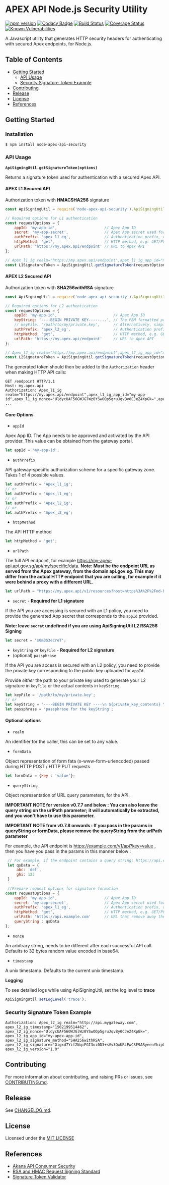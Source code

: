 # APEX API Node.js Security Utility
[![npm version](https://badge.fury.io/js/node-apex-api-security.svg)](https://badge.fury.io/js/node-apex-api-security)
[![Codacy Badge](https://api.codacy.com/project/badge/Grade/eb0547096e2d4693b8cd19a87977f14f)](https://www.codacy.com/app/GovTech/node-apex-api-security?utm_source=github.com&amp;utm_medium=referral&amp;utm_content=GovTechSG/node-apex-api-security&amp;utm_campaign=Badge_Grade)
[![Build Status](https://travis-ci.org/GovTechSG/node-apex-api-security.svg?branch=master)](https://travis-ci.org/GovTechSG/node-apex-api-security)
[![Coverage Status](https://coveralls.io/repos/github/GovTechSG/node-apex-api-security/badge.svg?branch=master)](https://coveralls.io/github/GovTechSG/node-apex-api-security?branch=master)
[![Known Vulnerabilities](https://snyk.io/test/github/govtechsg/node-apex-api-security/badge.svg)](https://snyk.io/test/github/govtechsg/node-apex-api-security)

A Javascript utility that generates HTTP security headers for authenticating with secured Apex endpoints, for Node.js.

## Table of Contents
- [Getting Started](#getting-started)
    * [API Usage](#api-usage)
    * [Security Signature Token Example](#security-signature-token-example)
- [Contributing](#contributing)
- [Release](#release)
- [License](#license)
- [References](#references)

## Getting Started

### Installation

```
$ npm install node-apex-api-security
```

### API Usage

**`ApiSigningUtil.getSignatureToken(options)`**

Returns a signature token used for authentication with a secured Apex API.

#### APEX L1 Secured API

Authorization token with **HMACSHA256** signature

```javascript
const ApiSigningUtil = require('node-apex-api-security').ApiSigningUtil;

// Required options for L1 authentication
const requestOptions = {
    appId: 'my-app-id',                     // Apex App ID
    secret: 'my-app-secret',                // Apex App secret used for L1 signature
    authPrefix: 'apex_l1_eg',               // Authentication prefix, determined by authentication level and gateway type
    httpMethod: 'get',                      // HTTP method, e.g. GET/POST
    urlPath: 'https://my.apex.api/endpoint' // URL to Apex API
};

// Apex_l1_ig realm="https://my.apex.api/endpoint",apex_l1_ig_app_id="my-app-id",apex_l1_ig_nonce="UldycUAF56GWJGlWz0YSwOOp5gruJqvBy0CJeZ4XpGk=",apex_l1_ig_signature="u5nTX4ZbkL8c9pp5C79VHu07QPPLG9yx2VxpLX7kqGM=",apex_l1_ig_signature_method="HMACSHA256",apex_l1_ig_timestamp="1523935422173",apex_l1_ig_version="1.0"
const L1SignatureToken = ApiSigningUtil.getSignatureToken(requestOptions);
```

#### APEX L2 Secured API 

Authorization token with **SHA256withRSA** signature

```javascript
const ApiSigningUtil = require('node-apex-api-security').ApiSigningUtil;

// Required options for L2 authentication
const requestOptions = {
    appId: 'my-app-id',                         // Apex App ID
    keyString: '----BEGIN PRIVATE KEY-----...', // The PEM formatted private key's string
    // keyFile: '/path/to/my/private.key',      // Alternatively, simply pass in the path to private key used for L2 signature
    authPrefix: 'apex_l2_eg',                   // Authentication prefix, determined by authentication level and gateway type
    httpMethod: 'get',                          // HTTP method, e.g. GET/POST
    urlPath: 'https://my.apex.api/endpoint'     // URL to Apex API
};

// Apex_l2_ig realm="https://my.apex.api/endpoint",apex_l2_ig_app_id="my-app-id",apex_l2_ig_nonce="UldycUAF56GWJGlWz0YSwOOp5gruJqvBy0CJeZ4XpGk=",apex_l2_ig_signature="u5nTX4ZbkL8c9pp5C79VHu07QPPLG9yx2VxpLX7kqGM=",apex_l2_ig_signature_method="SHA256withRSA",apex_l2_ig_timestamp="1523935422173",apex_l2_ig_version="1.0"
const L2SignatureToken = ApiSigningUtil.getSignatureToken(requestOptions);
```

The generated token should then be added to the `Authorization` header when making HTTP API calls:

```
GET /endpoint HTTP/1.1
Host: my.apex.api
Authorization: Apex_l1_ig realm="https://my.apex.api/endpoint",apex_l1_ig_app_id="my-app-id",apex_l1_ig_nonce="UldycUAF56GWJGlWz0YSwOOp5gruJqvBy0CJeZ4XpGk=",apex_l1_ig_signature="u5nTX4ZbkL8c9pp5C79VHu07QPPLG9yx2VxpLX7kqGM=",apex_l1_ig_signature_method="HMACSHA256",apex_l1_ig_timestamp="1523935422173",apex_l1_ig_version="1.0"
...
```

#### Core Options

- `appId`

Apex App ID. The App needs to be approved and activated by the API provider. This value can be obtained from the gateway portal.

```javascript
let appId = 'my-app-id';
```

- `authPrefix`

API gateway-specific authorization scheme for a specific gateway zone. Takes 1 of 4 possible values.
 
```javascript
let authPrefix = 'Apex_l1_ig'; 
// or
let authPrefix = 'Apex_l1_eg';
// or
let authPrefix = 'Apex_l2_ig';
// or
let authPrefix = 'Apex_l2_eg';
```

- `httpMethod`

 The API HTTP method
 
```javascript
let httpMethod = 'get';
```

- `urlPath`

The full API endpoint, for example https://my-apex-api.api.gov.sg/api/my/specific/data. **Note: Must be the endpoint URL as served from the Apex gateway, from the domain api.gov.sg. This may differ from the actual HTTP endpoint that you are calling, for example if it were behind a proxy with a different URL.**

```javascript
let urlPath = "https://my.apex.api/v1/resources?host=https%3A%2F%2Fnd-hello.api.example.comß&panelName=hello";
```

- `secret` - **Required for L1 signature**

If the API you are accessing is secured with an L1 policy, you need to provide the generated App secret that corresponds to the `appId` provided.

**Note: leave `secret` undefined if you are using ApiSigningUtil L2 RSA256 Signing**

```javascript
let secret = 's0m3S3ecreT'; 
```

- `keyString` *or* `keyFile` - **Required for L2 signature**
- (optional) `passphrase`

If the API you are access is secured with an L2 policy, you need to provide the private key corresponding to the public key uploaded for `appId`.

Provide *either* the path to your private key used to generate your L2 signature in `keyFile` or the actual contents in `keyString`.

```javascript
let keyFile = '/path/to/my/private.key';
// or
let keyString = '----BEGIN PRIVATE KEY ----\n ${private_key_contents} \n -----END PRIVATE KEY-----';
let passphrase = 'passphrase for the keyString';
```

#### Optional options

- `realm`

An identifier for the caller, this can be set to any value.

- `formData`

Object representation of form fata (x-www-form-urlencoded) passed during HTTP POST / HTTP PUT requests

```javascript
let formData = {key : 'value'};
```

- `queryString`

Object representation of URL query parameters, for the API.

**IMPORTANT NOTE for version v0.7.7 and below : You can also leave the query string on the urlPath parameter; it will automatically be extracted, and you won't have to use this parameter.**

**IMPORTANT NOTE from v0.7.8 onwards : If you pass in the params in queryString or formData, please remove the queryString from the urlPath parameter**

For example, the API endpoint is https://example.com/v1/api?key=value , then you have you pass in the params in this manner below :


```javascript
 // For example, if the endpoint contains a query string: https://api.example.com?abc=def&ghi=123
 let qsData = {
     abc: 'def',
     ghi: 123
 }
 
 //Prepare request options for signature formation
const requestOptions = {
    appId: 'my-app-id',                     // Apex App ID
    secret: 'my-app-secret',                // Apex App secret used for L1 signature
    authPrefix: 'apex_l1_eg',               // Authentication prefix, determined by authentication level and gateway type
    httpMethod: 'get',                      // HTTP method, e.g. GET/POST
    urlPath: 'https://api.example.com'      // URL that remove away the queryString
    queryString : qsData
};
```

- `nonce`

An arbitrary string, needs to be different after each successful API call. Defaults to 32 bytes random value encoded in base64.

- `timestamp`

A unix timestamp. Defaults to the current unix timestamp.

**Logging**

To see detailed logs while using ApiSigningUtil, set the log level to **trace**

```javascript
ApiSigningUtil.setLogLevel('trace');
```

### Security Signature Token Example

```
Authorization: Apex_l2_ig realm="http://api.mygateway.com",
apex_l2_ig_timestamp="1502199514462",
apex_l2_ig_nonce="UldycUAF56GWJGlWz0YSwOOp5gruJqvBy0CJeZ4XpGk=",
apex_l2_ig_app_id="my-apex-app-id",
apex_l2_ig_signature_method="SHA256withRSA",
apex_l2_ig_signature="Gigxd7Yif2NqiFGI3oi0D3+sVv3QxURLPwCSE9ARyeenYhipG+6gncCR+tWEfaQBGyH9gnG6RtwZh3A==",
apex_l2_ig_version="1.0"
```

## Contributing
For more information about contributing, and raising PRs or issues, see [CONTRIBUTING.md](https://github.com/GovTechSG/node-apex-api-security/blob/master/.github/CONTRIBUTING.md).

## Release
See [CHANGELOG.md](CHANGELOG.md).

## License
Licensed under the [MIT LICENSE ](https://github.com/GovTechSG/node-apex-api-security/blob/master/LICENSE)

## References
+ [Akana API Consumer Security](http://docs.akana.com/ag/cm_policies/using_api_consumer_app_sec_policy.htm)
+ [RSA and HMAC Request Signing Standard](http://tools.ietf.org/html/draft-cavage-http-signatures-05)
+ [Signature Token Validator](https://github.com/GovTechSG/apex-signature-validator)
